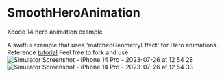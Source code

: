 # SmoothHeroAnimation
Xcode 14 hero animation example

A swiftui example that uses 'matchedGeometryEffect' for Hero animations.
Reference [tutorial](https://www.youtube.com/watch?v=GGYf8KrOQms&ab_channel=Kavsoft)
Feel free to fork and use
![Simulator Screenshot - iPhone 14 Pro - 2023-07-26 at 12 54 28](https://github.com/xyzbilal/SmoothHeroAnimation/assets/18241412/462126bb-425e-43ea-852c-1428daf5f50a)
![Simulator Screenshot - iPhone 14 Pro - 2023-07-26 at 12 54 33](https://github.com/xyzbilal/SmoothHeroAnimation/assets/18241412/109ca67c-ef58-4d8a-8b39-f35343958137)
